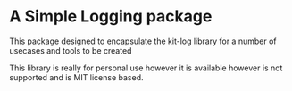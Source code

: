 # A Simple Logging package

This package designed to encapsulate the kit-log library for a number of usecases and tools to be created

This library is really for personal use however it is available however is not supported and is MIT license based.

